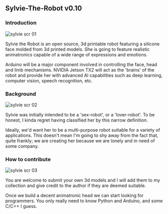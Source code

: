 ## Sylvie-The-Robot v0.10

### Introduction

![sylvie scr 01](https://github.com/misses-robot/Sylvie-The-Robot/blob/master/Screenshot%20from%202018-12-26%2014-32-04.png)

Sylvie the Robot is an open source, 3d printable robot featuring a silicone face molded from 3d printed models. 
She is going to feature realistic animatronics capable of a wide range of expressions and emotions. 

Arduino will be a major component involved in controlling the face, head and limb mechanisms. 
NVIDIA Jetson TX2 will act as the 'brains' of the robot and provide her with advanced AI capabilities such as 
deep learning, computer vision, speech recognition, etc.

### Background

![sylvie scr 02](https://github.com/misses-robot/Sylvie-The-Robot/blob/master/Screenshot%20from%202018-12-26%2014-31-16.png)

Sylvie was initially intended to be a 'sex-robot', or a 'lover-robot'. To be honest, I kinda regret having classified her 
by this narrow definition.

Ideally, we'd want her to be a multi-purpose robot suitable for a variety of applications. This doesn't mean I'm
going to shy away from the fact that, quite frankly; we are creating her because we are lonely and in need of some company.

### How to contribute

![sylvie scr 03](https://github.com/misses-robot/Sylvie-The-Robot/blob/master/Screenshot%20from%202018-12-26%2014-23-11.png)

You are welcome to submit your own 3d models and I will add them to my collection and give credit to the author if they are
deemed suitable.

Once we build a decent animatronic head we can start looking for programmers. You only really need to know Python and Arduino,
and some C/C++ I guess.

